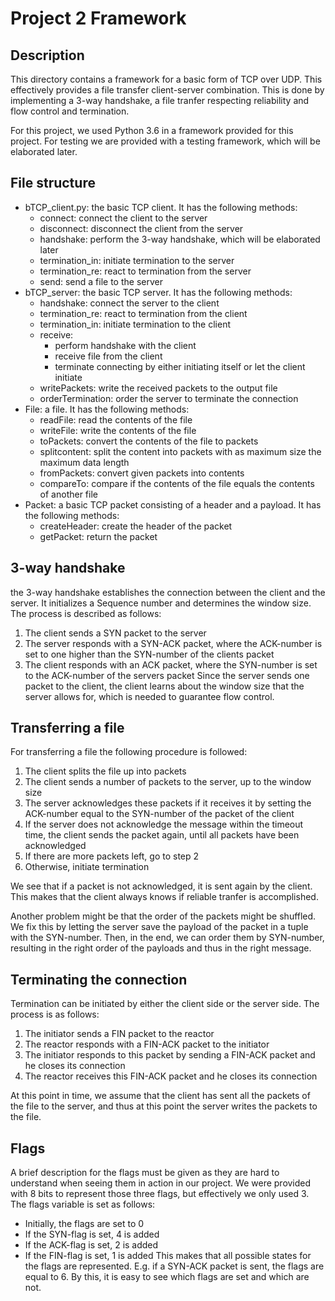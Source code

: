 # Project 2 Framework

## Description

This directory contains a framework for a basic form of TCP over UDP. This effectively provides a file transfer client-server combination. This is done by implementing a 3-way handshake, a file tranfer respecting reliability and flow control and termination.

For this project, we used Python 3.6 in a framework provided for this project. For testing we are provided with a testing framework, which will be elaborated later.

## File structure

* bTCP_client.py: the basic TCP client. It has the following methods:
	* connect: connect the client to the server
	* disconnect: disconnect the client from the server
	* handshake: perform the 3-way handshake, which will be elaborated later
	* termination_in: initiate termination to the server
	* termination_re: react to termination from the server
	* send: send a file to the server
* bTCP_server: the basic TCP server. It has the following methods:
	* handshake: connect the server to the client
	* termination_re: react to termination from the client
	* termination_in: initiate termination to the client
	* receive: 
		* perform handshake with the client
		* receive file from the client
		* terminate connecting by either initiating itself or let the client initiate
	* writePackets: write the received packets to the output file
	* orderTermination: order the server to terminate the connection
* File: a file. It has the following methods:
	* readFile: read the contents of the file
	* writeFile: write the contents of the file
	* toPackets: convert the contents of the file to packets
	* splitcontent: split the content into packets with as maximum size the maximum data length
	* fromPackets: convert given packets into contents
	* compareTo: compare if the contents of the file equals the contents of another file
* Packet: a basic TCP packet consisting of a header and a payload. It has the following methods:
	* createHeader: create the header of the packet
	* getPacket: return the packet

## 3-way handshake

the 3-way handshake establishes the connection between the client and the server. It initializes a Sequence number and determines the window size. The process is described as follows:
1. The client sends a SYN packet to the server
2. The server responds with a SYN-ACK packet, where the ACK-number is set to one higher than the SYN-number of the clients packet
3. The client responds with an ACK packet, where the SYN-number is set to the ACK-number of the servers packet
Since the server sends one packet to the client, the client learns about the window size that the server allows for, which is needed to guarantee flow control.

## Transferring a file

For transferring a file the following procedure is followed:
1. The client splits the file up into packets
2. The client sends a number of packets to the server, up to the window size
3. The server acknowledges these packets if it receives it by setting the ACK-number equal to the SYN-number of the packet of the client
4. If the server does not acknowledge the message within the timeout time, the client sends the packet again, until all packets have been acknowledged
5. If there are more packets left, go to step 2
6. Otherwise, initiate termination

We see that if a packet is not acknowledged, it is sent again by the client. This makes that the client always knows if reliable tranfer is accomplished.

Another problem might be that the order of the packets might be shuffled. We fix this by letting the server save the payload of the packet in a tuple with the SYN-number. Then, in the end, we can order them by SYN-number, resulting in the right order of the payloads and thus in the right message.

## Terminating the connection

Termination can be initiated by either the client side or the server side. The process is as follows:
1. The initiator sends a FIN packet to the reactor
2. The reactor responds with a FIN-ACK packet to the initiator
3. The initiator responds to this packet by sending a FIN-ACK packet and he closes its connection
4. The reactor receives this FIN-ACK packet and he closes its connection

At this point in time, we assume that the client has sent all the packets of the file to the server, and thus at this point the server writes the packets to the file.

## Flags

A brief description for the flags must be given as they are hard to understand when seeing them in action in our project. We were provided with 8 bits to represent those three flags, but effectively we only used 3. The flags variable is set as follows:
* Initially, the flags are set to 0
* If the SYN-flag is set, 4 is added
* If the ACK-flag is set, 2 is added
* If the FIN-flag is set, 1 is added
This makes that all possible states for the flags are represented. E.g. if a SYN-ACK packet is sent, the flags are equal to 6. By this, it is easy to see which flags are set and which are not.
